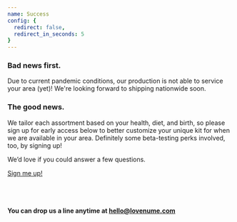 ```yaml
---
name: Success
config: {
  redirect: false,
  redirect_in_seconds: 5
}
---
```


<section>

### Bad news first.

Due to current pandemic conditions, our production is not able to service your area (yet)! We're looking forward to shipping nationwide soon.

</section>

<section>

### The good news.

We tailor each assortment based on your health, diet, and birth, so please sign up for early access below to better customize your unique kit for when we are available in your area. Definitely some beta-testing perks involved, too, by signing up!

We’d love if you could answer a few questions.

<a href="/sign-up" class="callout-cta">Sign me up!</a>

</section>


<section>

<br/>
<br/>

#### You can drop us a line anytime at [hello@lovenume.com](mailto:hello@lovenume.com)

</section>
